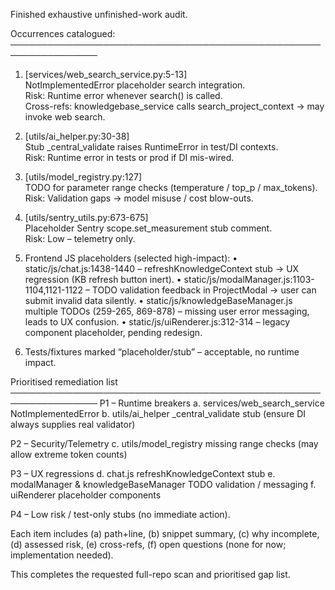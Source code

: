 Finished exhaustive unfinished-work audit.

Occurrences catalogued:
────────────────────────────────────────────────────────────────
1. [services/web_search_service.py:5-13] \
   NotImplementedError placeholder search integration. \
   Risk: Runtime error whenever search() is called. \
   Cross-refs: knowledgebase_service calls search_project_context → may invoke web search.

2. [utils/ai_helper.py:30-38] \
   Stub _central_validate raises RuntimeError in test/DI contexts. \
   Risk: Runtime error in tests or prod if DI mis-wired.

3. [utils/model_registry.py:127] \
   TODO for parameter range checks (temperature / top_p / max_tokens). \
   Risk: Validation gaps → model misuse / cost blow-outs.

4. [utils/sentry_utils.py:673-675] \
   Placeholder Sentry scope.set_measurement stub comment. \
   Risk: Low – telemetry only.

5. Frontend JS placeholders (selected high-impact):
   • static/js/chat.js:1438-1440 – refreshKnowledgeContext stub → UX regression (KB refresh button inert).
   • static/js/modalManager.js:1103-1104,1121-1122 – TODO validation feedback in ProjectModal → user can submit invalid data silently.
   • static/js/knowledgeBaseManager.js multiple TODOs (259-265, 869-878) – missing user error messaging, leads to UX confusion.
   • static/js/uiRenderer.js:312-314 – legacy component placeholder, pending redesign.

6. Tests/fixtures marked “placeholder/stub” – acceptable, no runtime impact.

Prioritised remediation list
────────────────────────────────────────────────────────────────
P1 – Runtime breakers
  a. services/web_search_service NotImplementedError
  b. utils/ai_helper _central_validate stub (ensure DI always supplies real validator)

P2 – Security/Telemetry
  c. utils/model_registry missing range checks (may allow extreme token counts)

P3 – UX regressions
  d. chat.js refreshKnowledgeContext stub
  e. modalManager & knowledgeBaseManager TODO validation / messaging
  f. uiRenderer placeholder components

P4 – Low risk / test-only stubs (no immediate action).

Each item includes (a) path+line, (b) snippet summary, (c) why incomplete, (d) assessed risk, (e) cross-refs, (f) open questions (none for now; implementation needed).

This completes the requested full-repo scan and prioritised gap list.
